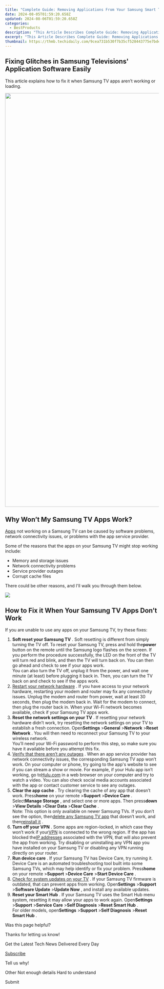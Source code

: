 ```yaml
---
title: "Complete Guide: Removing Applications From Your Samsung Smart TV"
date: 2024-08-05T01:59:20.658Z
updated: 2024-08-06T01:59:20.658Z
categories:
  - BestProducts
description: "This Article Describes Complete Guide: Removing Applications From Your Samsung Smart TV"
excerpt: "This Article Describes Complete Guide: Removing Applications From Your Samsung Smart TV"
thumbnail: https://thmb.techidaily.com/9cea731b530f7b35cf528443775e7bde67a8420dfb36f262db77eb2881bd8171.jpg
---
```


## Fixing Glitches in Samsung Televisions' Application Software Easily
 This article explains how to fix it when Samsung TV apps aren’t working or loading.

<!-- affiliate ads begin -->
<a href="https://twopages.pxf.io/c/5597632/1873305/18544" target="_top" id="1873305"><img src="//a.impactradius-go.com/display-ad/18544-1873305" border="0" alt="" width="1080" height="1350"/></a><img height="0" width="0" src="https://imp.pxf.io/i/5597632/1873305/18544" style="position:absolute;visibility:hidden;" border="0" />
<!-- affiliate ads end -->
## Why Won’t My Samsung TV Apps Work?

[Apps](https://www.lifewire.com/what-are-apps-1616114) not working on a Samsung TV can be caused by software problems, network connectivity issues, or problems with the app service provider.

 Some of the reasons that the apps on your Samsung TV might stop working include:

* Memory and storage issues
* Network connectivity problems
* Service provider outages
* Corrupt cache files

 There could be other reasons, and I'll walk you through them below.

<!-- affiliate ads begin -->
<a href="https://secure.2checkout.com/order/checkout.php?PRODS=4620780&QTY=1&AFFILIATE=108875&CART=1"><img src="https://secure.avangate.com/images/merchant/07dd4d5a72f5740ef0f035f201951476/728__90banner.jpg" border="0"></a>
<!-- affiliate ads end -->
## How to Fix it When Your Samsung TV Apps Don’t Work

 If you are unable to use any apps on your Samsung TV, try these fixes:  

1. **Soft reset your Samsung TV** . Soft resetting is different from simply turning the TV off. To reset your Samsung TV, press and hold the**power** button on the remote until the Samsung logo flashes on the screen. If you perform the procedure successfully, the LED on the front of the TV will turn red and blink, and then the TV will turn back on. You can then go ahead and check to see if your apps work.  
 You can also turn the TV off, unplug it from the power, and wait one minute (at least) before plugging it back in. Then, you can turn the TV back on and check to see if the apps work.
2. [Restart your network hardware](https://www.lifewire.com/how-to-properly-restart-a-router-modem-2624570) . If you have access to your network hardware, restarting your modem and router may fix any connectivity issues. Unplug the modem and router from power, wait at least 30 seconds, then plug the modem back in. Wait for the modem to connect, then plug the router back in. When your Wi-Fi network becomes available, check if your Samsung TV apps work.
3. **Reset the network settings on your TV** . If resetting your network hardware didn’t work, try resetting the network settings on your TV to establish a fresh connection. Open**Settings** \>**General** \>**Network** \>**Reset Network** . You will then need to reconnect your Samsung TV to your wireless network.  
 You’ll need your Wi-Fi password to perform this step, so make sure you have it available before you attempt this fix.
4. [Verify that there aren’t any outages](https://www.lifewire.com/is-website-down-3482172) . When an app service provider has network connectivity issues, the corresponding Samsung TV app won’t work. On your computer or phone, try going to the app's website to see if you can stream a show or movie. For example, if your Hulu app isn’t working, go to[Hulu.com](https://hulu.com) in a web browser on your computer and try to watch a video. You can also check social media accounts associated with the app or contact customer service to see any outages.
5. **Clear the app cache** . Try clearing the cache of any app that doesn’t work. Press**home** on your remote >**Support** \>**Device Care** . Select**Manage Storage** , and select one or more apps. Then press**down** \>**View Details** \>**Clear Data** \>**Clear Cache** .  
 Note: This option is only available on newer Samsung TVs. If you don’t see the option, then[delete any Samsung TV app](https://www.lifewire.com/how-to-delete-apps-on-a-samsung-smart-tv-4589138) that doesn’t work, and then[reinstall it](https://www.lifewire.com/download-apps-on-samsung-smart-tv-5223578) .
6. **Turn off your VPN** . Some apps are region-locked, in which case they won’t work if your[VPN](https://www.lifewire.com/what-is-a-vpn-5189778) is connected to the wrong region. If the app has blocked the[IP addresses](https://www.lifewire.com/what-is-an-ip-address-2625920) associated with the VPN, that will also prevent the app from working. Try disabling or uninstalling any VPN app you have installed on your Samsung TV or disabling any VPN running directly on your router.
7. **Run device care** . If your Samsung TV has Device Care, try running it. Device Care is an automated troubleshooting tool built into some Samsung TVs, which may help identify or fix your problem. Press**home** on your remote >**Support** \>**Device Care** \>**Start Device Care** .
8. [Check for system updates on your TV](https://www.lifewire.com/update-samsung-smart-tv-4172014) . If your Samsung TV firmware is outdated, that can prevent apps from working. Open**Settings** \>**Support** \>**Software Update** \>**Update Now** , and install any available updates.
9. **Reset your Smart Hub** . If your Samsung TV uses the Smart Hub menu system, resetting it may allow your apps to work again. Open**Settings** \>**Support** \>**Service Care** \>**Self Diagnosis** \>**Reset Smart Hub** .  
 For older models, open**Settings** \>**Support** \>**Self Diagnosis** \>**Reset Smart Hub** .

Was this page helpful?

Thanks for letting us know!

 Get the Latest Tech News Delivered Every Day

[Subscribe](https://www.lifewire.com/#)

Tell us why!

 Other  Not enough details  Hard to understand

 Submit

<ins class="adsbygoogle"
     style="display:block"
     data-ad-format="autorelaxed"
     data-ad-client="ca-pub-7571918770474297"
     data-ad-slot="1223367746"></ins>



<ins class="adsbygoogle"
     style="display:block"
     data-ad-client="ca-pub-7571918770474297"
     data-ad-slot="8358498916"
     data-ad-format="auto"
     data-full-width-responsive="true"></ins>
